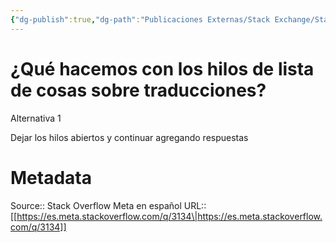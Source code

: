 ```yaml
---
{"dg-publish":true,"dg-path":"Publicaciones Externas/Stack Exchange/Stack Overflow en español/Stack Overflow en español Meta/es.meta.stackoverflow.com-3134.md","permalink":"/publicaciones-externas/stack-exchange/stack-overflow-en-espanol/stack-overflow-en-espanol-meta/es-meta-stackoverflow-com-3134/","title":"¿Qué hacemos con los hilos de lista de cosas sobre traducciones?","hide":true,"noteIcon":"default","created":"2024-04-03T12:49:10.729-06:00","updated":"2024-04-05T16:44:02.364-06:00"}
---
```


# ¿Qué hacemos con los hilos de lista de cosas sobre traducciones?

Alternativa 1

Dejar los hilos abiertos y continuar agregando respuestas

# Metadata
Source:: Stack Overflow Meta en español
URL:: [[https://es.meta.stackoverflow.com/q/3134\|https://es.meta.stackoverflow.com/q/3134]]


